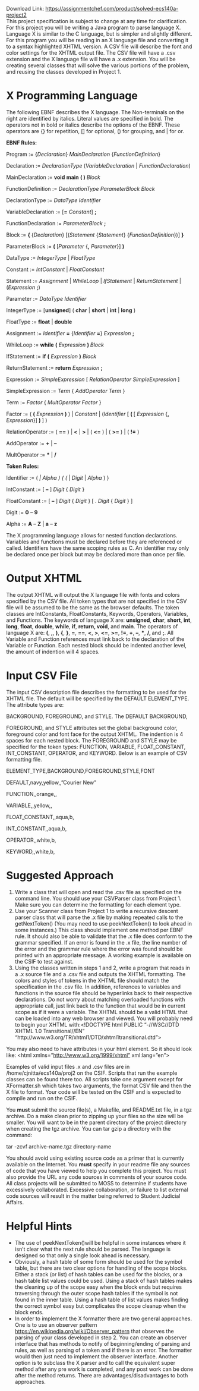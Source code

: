 Download Link: https://assignmentchef.com/product/solved-ecs140a-project2
<br>
This project specification is subject to change at any time for clarification. For this project you will be writing a Java program to parse language X.  Language X is similar to the C language, but is simpler and slightly different.  For this program you will be reading in an X language file and converting it to a syntax highlighted XHTML version.  A CSV file will describe the font and color settings for the XHTML output file.  The CSV file will have a .csv extension and the X language file will have a .x extension. You will be creating several classes that will solve the various portions of the problem, and reusing the classes developed in Project 1.

<h1>X  Programming Language</h1>

The following EBNF describes the X language. The Non-terminals on the right are identified by italics.  Literal values are specified in bold.  The operators not in bold or italics describe the options of the EBNF.  These operators are {} for repetition, [] for optional, () for grouping, and | for or.

<strong>EBNF Rules: </strong>

Program := {<em>Declaration</em>} <em>MainDeclaration </em>{<em>FunctionDefinition</em>}

Declaration := <em>DeclarationType</em> (<em>VariableDeclaration</em> | <em>FunctionDeclaration</em>)

MainDeclaration := <strong>void</strong> <strong>main</strong> <strong>( ) </strong><em>Block</em>

FunctionDefinition := <em>DeclarationType</em> <em>ParameterBlock Block</em>

DeclarationType := <em>DataType</em> <em>Identifier</em>

VariableDeclaration := [<strong>=</strong> <em>Constant</em>] <strong>;</strong>

FunctionDeclaration := <em>ParameterBlock</em> <strong>;</strong>

Block := <strong>{ </strong>{<em>Declaration</em>} [(<em>Statement</em> {<em>Statement</em>} {<em>FunctionDefinition</em>})] <strong>}</strong>

ParameterBlock := <strong>(</strong> [<em>Parameter</em> {<strong>,</strong> <em>Parameter</em>}] <strong>)</strong>

DataType := <em>IntegerType</em> | <em>FloatType</em>

Constant := <em>IntConstant</em> | <em>FloatConstant</em>

Statement := <em>Assignment</em> | <em>WhileLoop</em> | <em>IfStatement </em>| <em>ReturnStatement </em>| (<em>Expression</em> <strong>;</strong>)

Parameter := <em>DataType</em> <em>Identifier</em>

IntegerType := [<strong>unsigned</strong>] ( <strong>char</strong> | <strong>short</strong> | <strong>int</strong> | <strong>long</strong> )

FloatType := <strong>float</strong> | <strong>double</strong>

Assignment := <em>Identifier</em> <strong>=</strong> {<em>Identifier</em> <strong>=</strong>} <em>Expression</em> <strong>;</strong>

WhileLoop := <strong>while</strong> <strong>(</strong> <em>Expression</em> <strong>) </strong><em>Block</em>

IfStatement := <strong>if</strong> <strong>(</strong> <em>Expression</em> <strong>)</strong> <em>Block</em>

ReturnStatement := <strong>return</strong> <em>Expression</em> <strong>;</strong>

Expression := <em>SimpleExpression</em> [ <em>RelationOperator</em> <em>SimpleExpression</em> ]

SimpleExpression := <em>Term</em> { <em>AddOperator</em> <em>Term</em> }

Term := <em>Factor</em> { <em>MultOperator</em> <em>Factor</em> }

Factor := ( <strong>(</strong> <em>Expression</em> <strong>)</strong> ) | <em>Constant </em>| (<em>Identifier</em> [ <strong>( </strong>[ <em>Expression</em> {<strong>,</strong> <em>Expression</em>}] <strong>) </strong>] )

RelationOperator := ( <strong>==</strong> ) | <strong>&lt;</strong> | <strong>&gt;</strong> | ( <strong>&lt;=</strong> ) | ( <strong>&gt;=</strong> ) | ( <strong>!=</strong> )

AddOperator := <strong>+</strong> | <strong>–</strong>

MultOperator := <strong>*</strong> | <strong>/ </strong>

<strong>Token Rules: </strong>




Identifier := ( <strong>_</strong> | <em>Alpha</em> ) { ( <strong>_</strong> | <em>Digit</em> | <em>Alpha</em> )  }

IntConstant := [ <strong>–</strong> ] <em>Digit</em> { <em>Digit</em> }

FloatConstant := [ <strong>–</strong> ] <em>Digit</em> { <em>Digit</em> } [ . <em>Digit</em> { <em>Digit</em> } ]

Digit := <strong>0</strong> – <strong>9 </strong>

Alpha := <strong>A</strong> – <strong>Z</strong> | <strong>a</strong> – <strong>z</strong>

The X programming language allows for nested function declarations. Variables and functions must be declared before they are referenced or called.  Identifiers have the same scoping rules as C. An identifier may only be declared once per block but may be declared more than once per file.

<h1>Output XHTML</h1>

The output XHTML will output the X language file with fonts and colors specified by the CSV file. All token types that are not specified in the CSV file will be assumed to be the same as the browser defaults. The token classes are IntConstants, FloatConstants, Keywords, Operators, Variables, and Functions. The keywords of language X are: <strong>unsigned</strong>, <strong>char</strong>, <strong>short</strong>, <strong>int</strong>, <strong>long</strong>, <strong>float</strong>, <strong>double</strong>, <strong>while</strong>, <strong>if</strong>, <strong>return, </strong><strong>void</strong>, and <strong>main</strong>.  The operators of language X are: <strong>(</strong>, <strong>,</strong>, <strong>)</strong>, <strong>{</strong>, <strong>}</strong>, <strong>=</strong>, <strong>==</strong>, <strong>&lt;</strong>, <strong>&gt;</strong>, <strong>&lt;=</strong>, <strong>&gt;=</strong>, <strong>!=</strong>, <strong>+</strong>, <strong>–</strong>, <strong>*</strong>, <strong>/, </strong>and <strong>;</strong>.  All Variable and Function references must link back to the declaration of the Variable or Function.  Each nested block should be indented another level, the amount of indention will 4 spaces.

<h1>Input CSV File</h1>

The input CSV description file describes the formatting to be used for the XHTML file.  The default will be specified by the DEFAULT ELEMENT_TYPE. The attribute types are:

BACKGROUND,     FOREGROUND,    and    STYLE.     The    DEFAULT    BACKGROUND,

FOREGROUND, and STYLE attributes set the global background color, foreground color and font face for the output XHTML. The indention is 4 spaces for each nested block. The FOREGROUND and STYLE may be specified for the token types: FUNCTION, VARIABLE, FLOAT_CONSTANT, INT_CONSTANT, OPERATOR, and  KEYWORD. Below is an example of CSV formatting file.

ELEMENT_TYPE,BACKGROUND,FOREGROUND,STYLE,FONT

DEFAULT,navy,yellow,,”Courier New”

FUNCTION,,orange,,

VARIABLE,,yellow,,

FLOAT_CONSTANT,,aqua,b,

INT_CONSTANT,,aqua,b,

OPERATOR,,white,b,

KEYWORD,,white,b,




<h1>Suggested Approach</h1>

<ol>

 <li>Write a class that will open and read the .csv file as specified on the command line. You should use your CSVParser class from Project 1. Make sure you can determine the formatting for each element type.</li>

 <li>Use your Scanner class from Project 1 to write a recursive descent parser class that will parse the .x file by making repeated calls to the getNextToken() (You may need to use peekNextToken() to look ahead in some instances.) This class should implement one method per EBNF rule. It should also be able to validate that the .x file does conform to the grammar specified.  If an error is found in the .x file, the line number of the error and the grammar rule where the error was found should be printed with an appropriate message. A working example is available on the CSIF to test against.</li>

 <li>Using the classes written in steps 1 and 2, write a program that reads in a .x source file and a .csv file and outputs the XHTML formatting. The colors and styles of tokens in the XHTML file should match the specification in the .csv file. In addition, references to variables and functions in the source file should be hyperlinks back to their respective declarations. Do not worry about matching overloaded functions with appropriate call, just link back to the function that would be in current scope as if it were a variable. The XHTML should be a valid HTML that can be loaded into any web browser and viewed. You will probably need to begin your XHTML with:&lt;!DOCTYPE html PUBLIC “-//W3C//DTD XHTML 1.0 Transitional//EN” “http://www.w3.org/TR/xhtml1/DTD/xhtml1transitional.dtd”&gt;</li>

</ol>

You may also need to have attributes in your html element. So it should look like: &lt;html xmlns=”http://www.w3.org/1999/xhtml” xml:lang=”en”&gt;

Examples of valid input files .x and .csv files are in /home/cjnitta/ecs140a/proj2 on the CSIF. Scripts that run the example classes can be found there too. All scripts take one argument except for XFormatter.sh which takes two arguments, the format CSV file and then the X file to format. Your code will be tested on the CSIF and is expected to compile and run on the CSIF.




You <strong>must</strong> submit the source file(s), a Makefile, and README.txt file, in a tgz archive.  Do a make clean prior to zipping up your files so the size will be smaller. You will want to be in the parent directory of the project directory when creating the tgz archive. You can tar gzip a directory with the command:

tar -zcvf archive-name.tgz directory-name




You should avoid using existing source code as a primer that is currently available on the Internet. You <strong>must</strong> specify in your readme file any sources of code that you have viewed to help you complete this project. You must also provide the URL any code sources in comments of your source code. All class projects will be submitted to MOSS to determine if students have excessively collaborated. Excessive collaboration, or failure to list external code sources will result in the matter being referred to Student Judicial Affairs.




<h1>Helpful Hints</h1>

<ul>

 <li>The use of peekNextToken()will be helpful in some instances where it isn’t clear what the next rule should be parsed. The language is designed so that only a single look ahead is necessary.</li>

 <li>Obviously, a hash table of some form should be used for the symbol table, but there are two clear options for handling of the scope blocks. Either a stack (or list) of hash tables can be used for the blocks, or a hash table list values could be used. Using a stack of hash tables makes the cleaning up of the scope easy when the block ends but requires traversing through the outer scope hash tables if the symbol is not found in the inner table. Using a hash table of list values makes finding the correct symbol easy but complicates the scope cleanup when the block ends.</li>

 <li>In order to implement the X formatter there are two general approaches. One is to use an observer pattern <a href="https://en.wikipedia.org/wiki/Observer_pattern">https://en.wikipedia.org/wiki/Observer_pattern</a> that observes the parsing of your class developed in step 2. You can create an observer interface that has methods to notify of beginning/ending of parsing and rules, as well as parsing of a token and if there is an error. The formatter would then just need to implement the observer interface. Another option is to subclass the X parser and to call the equivalent super method after any pre work is completed, and any post work can be done after the method returns. There are advantages/disadvantages to both approaches.</li>

</ul>